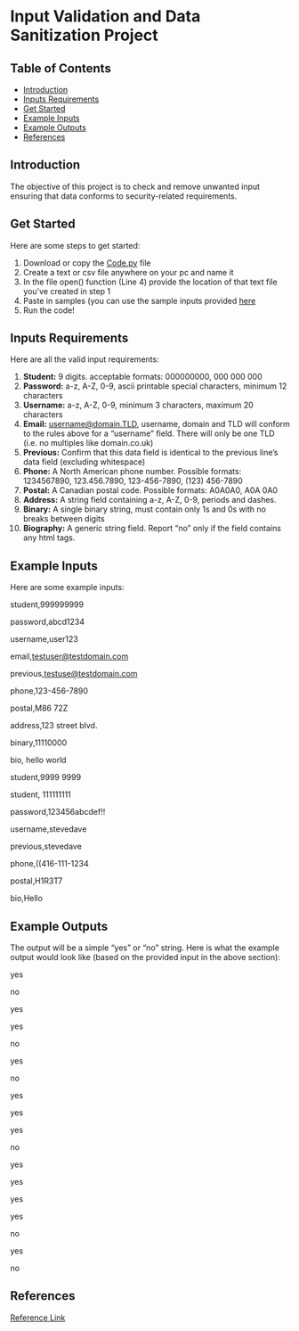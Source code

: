 # Input Validation and Data Sanitization Project

## Table of Contents

- [Introduction](#Introduction)
- [Inputs Requirements](#Inputs-Requirements)
- [Get Started](#Get-Started)
- [Example Inputs](#Example-Inputs)
- [Example Outputs](#Example-Outputs)
- [References](#References)

<h2 id="#Introduction">Introduction</h2>

The objective of this project is to check and remove unwanted input ensuring that data conforms to security-related requirements.

<h2 id="#Get-Started">Get Started</h2>

Here are some steps to get started:

1. Download or copy the [Code.py](https://github.com/JacYuan1/Input-Validation-and-Data-Sanitization-Project/blob/main/Code.py) file
2. Create a text or csv file anywhere on your pc and name it
3. In the file open() function (Line 4) provide the location of that text file you've created in step 1
4. Paste in samples (you can use the sample inputs provided [here](#Example-Inputs)
5. Run the code!

<h2 id="#Inputs-Requirements">Inputs Requirements</h2>

Here are all the valid input requirements:

1. **Student:** 9 digits. acceptable formats: 000000000, 000 000 000
2. **Password:** a-z, A-Z, 0-9, ascii printable special characters, minimum 12 characters
3. **Username:** a-z, A-Z, 0-9, minimum 3 characters, maximum 20 characters
4. **Email:** username@domain.TLD, username, domain and TLD will conform to the rules above for a “username” field. There will only be one TLD (i.e. no multiples like domain.co.uk)
5. **Previous:** Confirm that this data field is identical to the previous line’s data field (excluding whitespace)
6. **Phone:** A North American phone number. Possible formats: 1234567890, 123.456.7890, 123-456-7890, (123) 456-7890
7. **Postal:** A Canadian postal code. Possible formats: A0A0A0, A0A 0A0
8. **Address:** A string field containing a-z, A-Z, 0-9, periods and dashes.
9. **Binary:** A single binary string, must contain only 1s and 0s with no breaks between digits
10. **Biography:** A generic string field. Report “no” only if the field contains any html tags.

<h2 id="#Example-Intputs">Example Inputs</h2>

Here are some example inputs:

student,999999999

password,abcd1234

username,user123

email,testuser@testdomain.com

previous,testuse@testdomain.com 

phone,123-456-7890

postal,M86 72Z

address,123 street blvd.

binary,11110000

bio,  hello world

student,9999 9999

student,   111111111

password,123456abcdef!!

username,stevedave

previous,stevedave

phone,((416-111-1234

postal,H1R3T7

bio,Hello<script>World</script>

<h2 id="#Example-Outputs">Example Outputs</h2>

The output will be a simple “yes” or “no” string. Here is what the example output would look like (based on the provided input in the above section):

yes

no

yes

yes

no

yes

no

yes

yes

yes

no

yes

yes

yes

yes

no

yes

no

## References

[Reference Link](https://github.com/JacYuan1/Input-Validation-and-Data-Sanitization-Project/blob/main/Reference.pdf)
